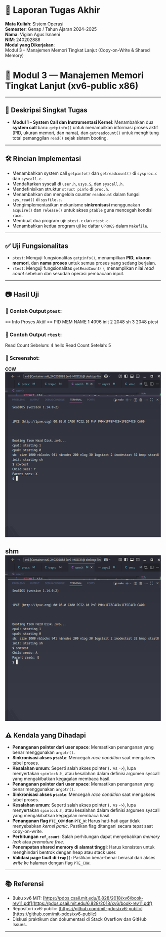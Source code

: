 
# 📝 Laporan Tugas Akhir

**Mata Kuliah**: Sistem Operasi  
**Semester**: Genap / Tahun Ajaran 2024–2025  
**Nama**: Vigian Agus Isnaeni  
**NIM**: 240202888  
 **Modul yang Dikerjakan**:  
Modul 3 – Manajemen Memori Tingkat Lanjut (Copy-on-Write & Shared Memory)
# 🧪 Modul 3 — Manajemen Memori Tingkat Lanjut (xv6-public x86)
---

## 📌 Deskripsi Singkat Tugas

* **Modul 1 – System Call dan Instrumentasi Kernel**: Menambahkan dua **system call** baru: `getpinfo()` untuk menampilkan informasi proses aktif (PID, ukuran memori, dan nama), dan `getreadcount()` untuk menghitung total pemanggilan `read()` sejak sistem booting.

---

## 🛠️ Rincian Implementasi

* Menambahkan system call `getpinfo()` dan `getreadcount()` di `sysproc.c` dan `syscall.c`.
* Mendaftarkan syscall di `user.h`, `usys.S`, dan `syscall.h`.
* Mendefinisikan struktur `struct pinfo` di `proc.h`.
* Menambahkan dan mengelola counter `readcount` dalam fungsi `sys_read()` di `sysfile.c`.
* Mengimplementasikan mekanisme **sinkronisasi** menggunakan `acquire()` dan `release()` untuk akses `ptable` guna mencegah kondisi `race`.
* Membuat dua program uji: `ptest.c` dan `rtest.c`.
* Menambahkan kedua program uji ke daftar `UPROGS` dalam `Makefile`.

---

## ✅ Uji Fungsionalitas

* `ptest`: Menguji fungsionalitas `getpinfo()`, menampilkan **PID**, **ukuran memori**, dan **nama proses** untuk semua proses yang sedang berjalan.
* `rtest`: Menguji fungsionalitas `getReadCount()`, menampilkan nilai *read count* sebelum dan sesudah operasi pembacaan input.

---

## 📷 Hasil Uji

### 📍 Contoh Output `ptest`:

== Info Proses Aktif ==
PID     MEM     NAME
1       4096    init
2       2048    sh
3       2048    ptest


### 📍 Contoh Output `rtest`:

Read Count Sebelum: 4
hello
Read Count Setelah: 5


### 📸 Screenshot:
**COW**
![hasil cowtest](./screenshot/3A.png)

**shm**
![hasil shmtest](./screenshot/3B.png)
---

## ⚠️ Kendala yang Dihadapi

* **Penanganan pointer dari user space**: Memastikan penanganan yang benar menggunakan `argptr()`.
* **Sinkronisasi akses `ptable`**: Mencegah *race condition* saat mengakses tabel proses.
* **Kesalahan umum**: Seperti salah akses pointer (`.` vs `->`), lupa menyertakan `spinlock.h`, atau kesalahan dalam definisi argumen syscall yang mengakibatkan kegagalan membaca hasil.
* **Penanganan pointer dari user space**: Memastikan penanganan yang benar menggunakan `argptr()`.
* **Sinkronisasi akses `ptable`**: Mencegah *race condition* saat mengakses tabel proses.
* **Kesalahan umum**: Seperti salah akses pointer (`.` vs `->`), lupa menyertakan `spinlock.h`, atau kesalahan dalam definisi argumen syscall yang mengakibatkan kegagalan membaca hasil.
* **Penanganan flag `PTE_COW` dan `PTE_W`**: Harus hati-hati agar tidak menyebabkan *kernel panic*. Pastikan flag ditangani secara tepat saat copy-on-write.
* **Perhitungan `ref_count`**: Salah perhitungan dapat menyebabkan *memory leak* atau *premature free*.
* **Penempatan shared memory di alamat tinggi**: Harus konsisten untuk menghindari bentrok dengan heap atau stack user.
* **Validasi page fault di `trap()`**: Pastikan benar-benar berasal dari akses *write* ke halaman dengan flag `PTE_COW`.

---

## 📚 Referensi

* Buku xv6 MIT: [https://pdos.csail.mit.edu/6.828/2018/xv6/book-rev11.pdf](https://pdos.csail.mit.edu/6.828/2018/xv6/book-rev11.pdf)
* Repositori xv6-public: [https://github.com/mit-pdos/xv6-public](https://github.com/mit-pdos/xv6-public)
* Diskusi praktikum dan dokumentasi di Stack Overflow dan GitHub Issues.

---
